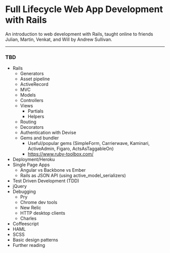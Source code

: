 # Full Lifecycle Web App Development with Rails

An introduction to web development with Rails, taught online to friends Julian, Martin, Venkat, and Will by Andrew Sullivan.

***

### TBD

- Rails
    - Generators
    - Asset pipeline
    - ActiveRecord
    - MVC
    - Models
    - Controllers
    - Views
        - Partials
        - Helpers
    - Routing
    - Decorators
    - Authentication with Devise
    - Gems and bundler
      - Useful/popular gems (SimpleForm, Carrierwave, Kaminari, ActiveAdmin, Figaro, ActsAsTaggableOn)
      - https://www.ruby-toolbox.com/
- Deployment/Heroku
- Single Page Apps
    - Angular vs Backbone vs Ember
    - Rails as JSON API (using active_model_serializers)
- Test Driven Development (TDD)
- jQuery
- Debugging
    - Pry
    - Chrome dev tools
    - New Relic
    - HTTP desktop clients
    - Charles
- Coffeescript
- HAML
- SCSS
- Basic design patterns
- Further reading

